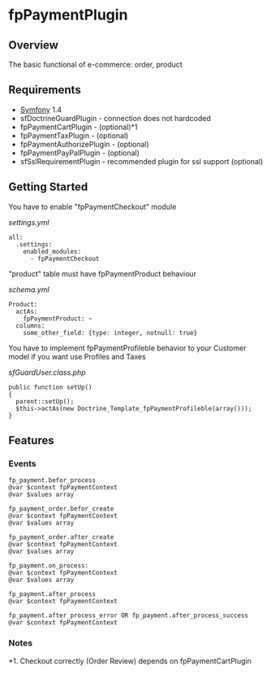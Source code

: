 # fpPaymentPlugin

## Overview

The basic functional of e-commerce: order, product

## Requirements

* [Symfony](http://www.symfony-project.org) 1.4
* sfDoctrineGuardPlugin - connection does not hardcoded 
* fpPaymentCartPlugin - (optional)*1
* fpPaymentTaxPlugin - (optional)
* fpPaymentAuthorizePlugin - (optional)
* fpPaymentPayPalPlugin - (optional)
* sfSslRequirementPlugin - recommended plugin for ssl support (optional)

## Getting Started

You have to enable "fpPaymentCheckout" module
 
_settings.yml_

    all:
      .settings:
        enabled_modules:
          - fpPaymentCheckout
    
"product" table must have fpPaymentProduct behaviour

_schema.yml_

    Product:
      actAs:
        fpPaymentProduct: ~
      columns:
        some_other_field: {type: integer, notnull: true}
        
You have to implement fpPaymentProfileble behavior to your Customer model if you want use Profiles and Taxes
        
_sfGuardUser.class.php_
        
    public function setUp()
    {
      parent::setUp();
      $this->actAs(new Doctrine_Template_fpPaymentProfileble(array()));
    }    
    
    
## Features

### Events

    fp_payment.befor_process
    @var $context fpPaymentContext
    @var $values array
    
    fp_payment_order.befor_create
    @var $context fpPaymentContext
    @var $values array
    
    fp_payment_order.after_create
    @var $context fpPaymentContext
    @var $values array
    
    fp_payment.on_process:
    @var $context fpPaymentContext
    @var $values array
    
    fp_payment.after_process
    @var $context fpPaymentContext
    
    fp_payment.after_process_error OR fp_payment.after_process_success
    @var $context fpPaymentContext
    
### Notes

*1. Checkout correctly (Order Review) depends on fpPaymentCartPlugin
